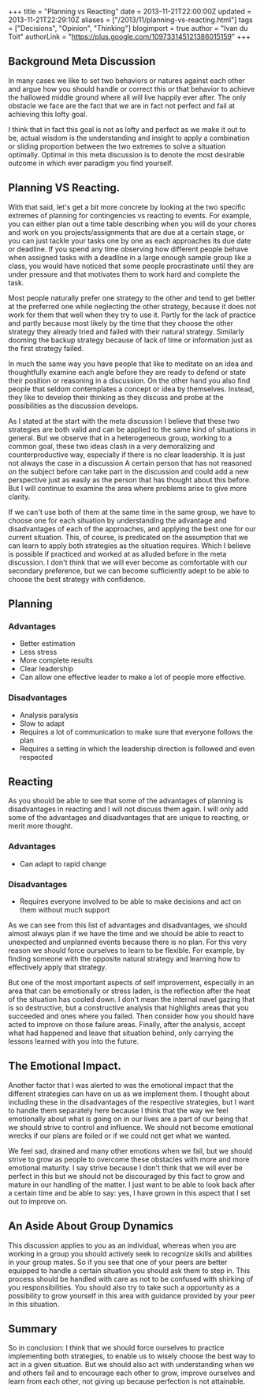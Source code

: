 +++
title = "Planning vs Reacting"
date = 2013-11-21T22:00:00Z
updated = 2013-11-21T22:29:10Z
aliases = ["/2013/11/planning-vs-reacting.html"]
tags = ["Decisions", "Opinion", "Thinking"]
blogimport = true
author = "Ivan du Toit"
authorLink = "https://plus.google.com/109733145121386015159"
+++

<h2>Background Meta Discussion</h2>
In many cases we like to set two behaviors or natures against each other and argue how you should handle or correct this or that behavior to achieve the hallowed middle ground where all will live happily ever after. The only obstacle we face are the fact that we are in fact not perfect and fail at achieving this lofty goal.

I think that in fact this goal is not as lofty and perfect as we make it out to be, actual wisdom is the understanding and insight to apply a combination or sliding proportion between the two extremes to solve a situation optimally. Optimal in this meta discussion is to denote the most desirable outcome in which ever paradigm you find yourself.

<h2>Planning VS Reacting.</h2>
With that said, let's get a bit more concrete by looking at the two specific extremes of planning for contingencies vs reacting to events. For example, you can either plan out a time table describing when you will do your chores and work on you projects/assignments that are due at a certain stage, or you can just tackle your tasks one by one as each approaches its due date or deadline. If you spend any time observing how different people behave when assigned tasks with a deadline in a large enough sample group like a class, you would have noticed that some people procrastinate until they are under pressure and that motivates them to work hard and complete the task.

Most people naturally prefer one strategy to the other and tend to get better at the preferred one while neglecting the other strategy, because it does not work for them that well when they try to use it. Partly for the lack of practice and partly because most likely by the time that they choose the other strategy they already tried and failed with their natural strategy. Similarly dooming the backup strategy because of lack of time or information just as the first strategy failed.

In much the same way you have people that like to meditate on an idea and thoughtfully examine each angle before they are ready to defend or state their position or reasoning in a discussion. On the other hand you also find people that seldom contemplates a concept or idea by themselves. Instead, they like to develop their thinking as they discuss and probe at the possibilities as the discussion develops.

As I stated at the start with the meta discussion I believe that these two strategies are both valid and can be applied to the same kind of situations in general. But we observe that in a heterogeneous group, working to a common goal, these two ideas clash in a very demoralizing and counterproductive way, especially if there is no clear leadership. It is just not always the case in a discussion A certain person that has not reasoned on the subject before can take part in the discussion and could add a new perspective just as easily as the person that has thought about this before. But I will continue to examine the area where problems arise to give more clarity.

If we can't use both of them at the same time in the same group, we have to choose one for each situation by understanding the advantage and disadvantages of each of the approaches, and applying the best one for our current situation. This, of course, is predicated on the assumption that we can learn to apply both strategies as the situation requires. Which I believe is possible if practiced and worked at as alluded before in the meta discussion. I don't think that we will ever become as comfortable with our secondary preference, but we can become sufficiently adept to be able to choose the best strategy with confidence.

<h2>Planning</h2>
<h3>Advantages</h3>
<ul>
    <li>Better estimation</li>
    <li>Less stress</li>
    <li>More complete results</li>
    <li>Clear leadership</li>
    <li>Can allow one effective leader to make a lot of people more effective.</li>
</ul>
<h3>Disadvantages</h3>
<ul>
    <li>Analysis paralysis</li>
    <li>Slow to adapt</li>
    <li>Requires a lot of communication to make sure that everyone follows the plan</li>
    <li>Requires a setting in which the leadership direction is followed and even respected</li>
</ul>
<h2>Reacting</h2>
As you should be able to see that some of the advantages of planning is disadvantages in reacting and I will not discuss them again. I will only add some of the advantages and disadvantages that are unique to reacting, or merit more thought.

<h3>Advantages</h3>
<ul>
    <li>Can adapt to rapid change</li>
</ul>
<h3>Disadvantages</h3>
<ul>
    <li>Requires everyone involved to be able to make decisions and act on them without much support</li>
</ul>

As we can see from this list of advantages and disadvantages, we should almost always plan if we have the time and we should be able to react to unexpected and unplanned events because there is no plan. For this very reason we should force ourselves to learn to be flexible. For example, by finding someone with the opposite natural strategy and learning how to effectively apply that strategy.

But one of the most important aspects of self improvement, especially in an area that can be emotionally or stress laden, is the reflection after the heat of the situation has cooled down. I don't mean the internal navel gazing that is so destructive, but a constructive analysis that highlights areas that you succeeded and ones where you failed. Then consider how you should have acted to improve on those failure areas. Finally, after the analysis, accept what had happened and leave that situation behind, only carrying the lessons learned with you into the future.

<h2>The Emotional Impact.</h2>
Another factor that I was alerted to was the emotional impact that the different strategies can have on us as we implement them. I thought about including these in the disadvantages of the respective strategies, but I want to handle them separately here because I think that the way we feel emotionally about what is going on in our lives are a part of our being that we should strive to control and influence. We should not become emotional wrecks if our plans are foiled or if we could not get what we wanted.

We feel sad, drained and many other emotions when we fail, but we should strive to grow as people to overcome these obstacles with more and more emotional maturity. I say strive because I don't think that we will ever be perfect in this but we should not be discouraged by this fact to grow and mature in our handling of the matter. I just want to be able to look back after a certain time and be able to say: yes, I have grown in this aspect that I set out to improve on.

<h2>An Aside About Group Dynamics</h2>
This discussion applies to you as an individual, whereas when you are working in a group you should actively seek to recognize skills and abilities in your group mates. So if you see that one of your peers are better equipped to handle a certain situation you should ask them to step in. This process should be handled with care as not to be confused with shirking of you responsibilities. You should also try to take such a opportunity as a possibility to grow yourself in this area with guidance provided by your peer in this situation.
<h2>Summary</h2>
So in conclusion: I think that we should force ourselves to practice implementing both strategies, to enable us to wisely choose the best way to act in a given situation. But we should also act with understanding when we and others fail and to encourage each other to grow, improve ourselves and learn from each other, not giving up because perfection is not attainable.
